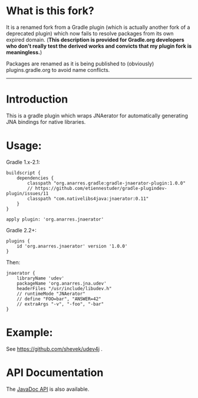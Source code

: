 # What is this fork?

It is a renamed fork from a Gradle plugin (which is actually another fork of a deprecated plugin) which now fails to resolve packages from its own expired domain. (**This description is provided for Gradle.org developers who don't really test the derived works and convicts that my plugin fork is meaningless.**)

Packages are renamed as it is being published to (obviously) plugins.gradle.org to avoid name conflicts.

----

# Introduction

This is a gradle plugin which wraps JNAerator for automatically
generating JNA bindings for native libraries.

# Usage:

Gradle 1.x-2.1:

```
buildscript {
    dependencies {
        classpath "org.anarres.gradle:gradle-jnaerator-plugin:1.0.0"
		// https://github.com/etiennestuder/gradle-plugindev-plugin/issues/11
        classpath "com.nativelibs4java:jnaerator:0.11"
    }
}

apply plugin: 'org.anarres.jnaerator'
```

Gradle 2.2+:

```
plugins {
    id 'org.anarres.jnaerator' version '1.0.0'
}
```

Then:

```
jnaerator {
	libraryName 'udev'
	packageName 'org.anarres.jna.udev'
	headerFiles "/usr/include/libudev.h"
	// runtimeMode "JNAerator"
	// define "FOO=bar", "ANSWER=42"
	// extraArgs "-v", "-foo", "-bar"
}
```

# Example:

See https://github.com/shevek/udev4j .

# API Documentation

The [JavaDoc API](http://shevek.github.io/gradle-jnaerator-plugin/docs/javadoc/)
is also available.

